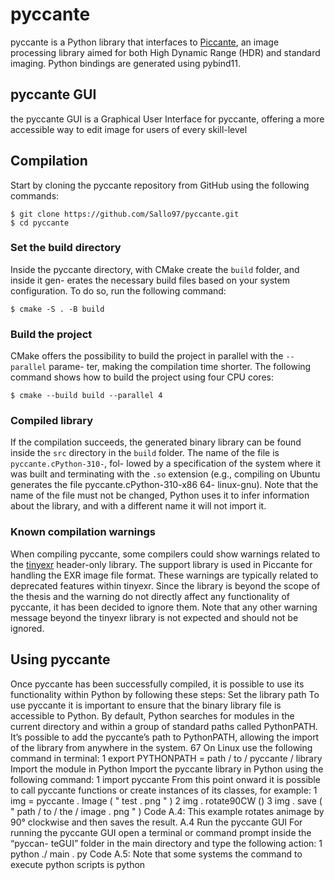 # pyccante
pyccante is a Python library that interfaces to [Piccante](https://github.com/cnr-isti-vclab/piccante), an image processing library aimed for both High Dynamic Range (HDR) and standard imaging. Python bindings are generated using pybind11.

## pyccante GUI
the pyccante GUI is a Graphical User Interface for pyccante, offering a more accessible way to
edit image for users of every skill-level

## Compilation
Start by cloning the pyccante repository from GitHub using the following commands:
```
$ git clone https://github.com/Sallo97/pyccante.git
$ cd pyccante
```
### Set the build directory
Inside the pyccante directory, with CMake create the `build` folder, and inside it gen-
erates the necessary build files based on your system configuration. To do so, run the
following command:
```
$ cmake -S . -B build
```
### Build the project
CMake offers the possibility to build the project in parallel with the `--parallel` parame-
ter, making the compilation time shorter. The following command shows how to build the
project using four CPU cores:
```
$ cmake --build build --parallel 4
```
### Compiled library
If the compilation succeeds, the generated binary library can be found inside the `src`
directory in the `build` folder. The name of the file is `pyccante.cPython-310-`, fol-
lowed by a specification of the system where it was built and terminating with the `.so`
extension (e.g., compiling on Ubuntu generates the file pyccante.cPython-310-x86 64-
linux-gnu). 
Note that the name of the file must not be changed, Python uses it to infer
information about the library, and with a different name it will not import it.

### Known compilation warnings
When compiling pyccante, some compilers could show warnings related to the [tinyexr](https://github.com/syoyo/tinyexr)
header-only library. The support library is used in Piccante for handling the EXR image
file format. These warnings are typically related to deprecated features within tinyexr.
Since the library is beyond the scope of the thesis and the warning do not directly affect
any functionality of pyccante, it has been decided to ignore them.
Note that any other warning message beyond the tinyexr library is not expected and
should not be ignored.

## Using pyccante
Once pyccante has been successfully compiled, it is possible to use its functionality
within Python by following these steps:
Set the library path
To use pyccante it is important to ensure that the binary library file is accessible to
Python. By default, Python searches for modules in the current directory and within a
group of standard paths called PythonPATH. It’s possible to add the pyccante’s path to
PythonPATH, allowing the import of the library from anywhere in the system.
67
On Linux use the following command in terminal:
1 export PYTHONPATH = path / to / pyccante / library
Import the module in Python
Import the pyccante library in Python using the following command:
1 import pyccante
From this point onward it is possible to call pyccante functions or create instances of
its classes, for example:
1 img = pyccante . Image ( " test . png " )
2 img . rotate90CW ()
3 img . save ( " path / to / the / image . png " )
Code A.4: This example rotates animage by 90° clockwise and then saves the result.
A.4 Run the pyccante GUI
For running the pyccante GUI open a terminal or command prompt inside the “pyccan-
teGUI” folder in the main directory and type the following action:
1 python ./ main . py
Code A.5: Note that some systems the command to execute python scripts is python
